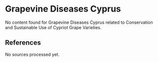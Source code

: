 # Grapevine Diseases Cyprus

No content found for Grapevine Diseases Cyprus related to Conservation and Sustainable Use of Cypriot Grape Varieties.

## References

No sources processed yet.
